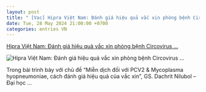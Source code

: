 ```yaml
---
layout: post
title: " [Vac] Hipra Việt Nam: Đánh giá hiệu quả vắc xin phòng bệnh Circovirus ..."
date: Tue, 28 May 2024 21:00:00 +0700
categories: entries VN
---
```

[Hipra Việt Nam: Đánh giá hiệu quả vắc xin phòng bệnh Circovirus ...](https://nhachannuoi.vn/hipra-viet-nam-danh-gia-hieu-qua-vac-xin-phong-benh-circovirus-tren-heo/)

![Hipra Việt Nam: Đánh giá hiệu quả vắc xin phòng bệnh Circovirus ...](https://nhachannuoi.vn/wp-content/uploads/2024/05/Hoi-thao-Hipra-e1716893924293.jpg)

Trong bài trình bày với chủ đề “Miễn dịch đối với PCV2 & Mycoplasma hyopneumoniae, cách đánh giá hiệu quả của vắc xin”, GS. Dachrit Nilubol – Đại học ...

